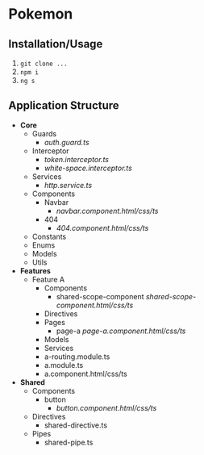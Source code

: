 # Pokemon

## Installation/Usage
1. `git clone ...`
2. `npm i`
3. `ng s`

## Application Structure

- **Core**
	- Guards
	    - *auth.guard.ts*
	- Interceptor
	    - *token.interceptor.ts*
	    - *white-space.interceptor.ts*
	- Services
	    - *http.service.ts*
	- Components
	    - Navbar
	        - *navbar.component.html/css/ts*
	    - 404
	        - *404.component.html/css/ts*
	- Constants
	- Enums
	- Models
	- Utils
- **Features**
	- Feature A
	    - Components
	        - shared-scope-component
	        *shared-scope-component.html/css/ts*
	    - Directives
	    - Pages
	        - page-a
	        *page-a.component.html/css/ts*
	    - Models
	    - Services
	    - a-routing.module.ts
	    - a.module.ts
	    - a.component.html/css/ts
- **Shared**
    - Components
        - button
            - *button.component.html/css/ts*
    - Directives
        - shared-directive.ts
    - Pipes
        - shared-pipe.ts
